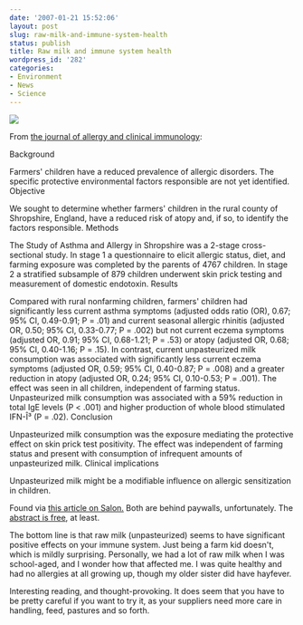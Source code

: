 ```yaml
---
date: '2007-01-21 15:52:06'
layout: post
slug: raw-milk-and-immune-system-health
status: publish
title: Raw milk and immune system health
wordpress_id: '282'
categories:
- Environment
- News
- Science
---
```



![](http://www.phfactor.net/wp-pics/cow-face.jpg)


From [the journal of allergy and clinical immunology](http://www.jacionline.org/article/PIIS0091674906006518/abstract):



> 
Background

Farmers' children have a reduced prevalence of allergic disorders. The specific protective environmental factors responsible are not yet identified.
Objective

We sought to determine whether farmers' children in the rural county of Shropshire, England, have a reduced risk of atopy and, if so, to identify the factors responsible.
Methods

The Study of Asthma and Allergy in Shropshire was a 2-stage cross-sectional study. In stage 1 a questionnaire to elicit allergic status, diet, and farming exposure was completed by the parents of 4767 children. In stage 2 a stratified subsample of 879 children underwent skin prick testing and measurement of domestic endotoxin.
Results

Compared with rural nonfarming children, farmers' children had significantly less current asthma symptoms (adjusted odds ratio (OR), 0.67; 95% CI, 0.49-0.91; P = .01) and current seasonal allergic rhinitis (adjusted OR, 0.50; 95% CI, 0.33-0.77; P = .002) but not current eczema symptoms (adjusted OR, 0.91; 95% CI, 0.68-1.21; P = .53) or atopy (adjusted OR, 0.68; 95% CI, 0.40-1.16; P = .15). In contrast, current unpasteurized milk consumption was associated with significantly less current eczema symptoms (adjusted OR, 0.59; 95% CI, 0.40-0.87; P = .008) and a greater reduction in atopy (adjusted OR, 0.24; 95% CI, 0.10-0.53; P = .001). The effect was seen in all children, independent of farming status. Unpasteurized milk consumption was associated with a 59% reduction in total IgE levels (P < .001) and higher production of whole blood stimulated IFN-Î³ (P = .02).
Conclusion

Unpasteurized milk consumption was the exposure mediating the protective effect on skin prick test positivity. The effect was independent of farming status and present with consumption of infrequent amounts of unpasteurized milk.
Clinical implications

Unpasteurized milk might be a modifiable influence on allergic sensitization in children.




Found via [this article on Salon.](http://www.salon.com/mwt/feature/2007/01/19/raw_milk/) Both are behind paywalls, unfortunately. The [abstract is free](http://www.jacionline.org/article/PIIS0091674906006518/abstract), at least.

The bottom line is that raw milk (unpasteurized) seems to have significant positive effects on your immune system. Just being a farm kid doesn't, which is mildly surprising. Personally, we had a lot of raw milk when I was school-aged, and I wonder how that affected me. I was quite healthy and had no allergies at all growing up, though my older sister did have hayfever.

Interesting reading, and thought-provoking. It does seem that you have to be pretty careful if you want to try it, as your suppliers need more care in handling, feed, pastures and so forth.
